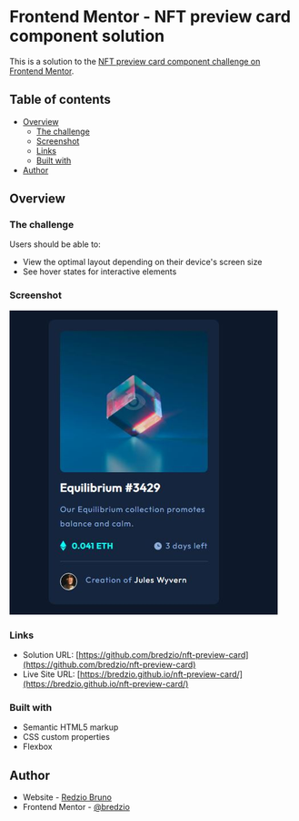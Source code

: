 # Frontend Mentor - NFT preview card component solution

This is a solution to the [NFT preview card component challenge on Frontend Mentor](https://www.frontendmentor.io/challenges/nft-preview-card-component-SbdUL_w0U).

## Table of contents

- [Overview](#overview)
  - [The challenge](#the-challenge)
  - [Screenshot](#screenshot)
  - [Links](#links)
  - [Built with](#built-with)
- [Author](#author)

## Overview

### The challenge

Users should be able to:

- View the optimal layout depending on their device's screen size
- See hover states for interactive elements

### Screenshot

![](./screenshot.JPG)

### Links

- Solution URL: [https://github.com/bredzio/nft-preview-card](https://github.com/bredzio/nft-preview-card)
- Live Site URL: [https://bredzio.github.io/nft-preview-card/](https://bredzio.github.io/nft-preview-card/)


### Built with

- Semantic HTML5 markup
- CSS custom properties
- Flexbox

## Author

- Website - [Redzio Bruno](https://bruno-redzio.com.ar/)
- Frontend Mentor - [@bredzio](https://www.frontendmentor.io/profile/bredzio)
